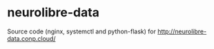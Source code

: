 # neurolibre-data
Source code (nginx, systemctl and python-flask) for http://neurolibre-data.conp.cloud/
